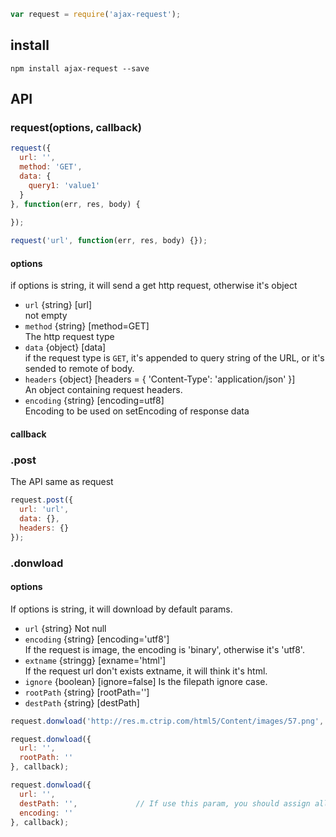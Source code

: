 ```js
var request = require('ajax-request');
```

## install
```
npm install ajax-request --save
```

## API
### request(options, callback)
```js
request({
  url: '',
  method: 'GET',
  data: {
    query1: 'value1'
  }
}, function(err, res, body) {
  
});

request('url', function(err, res, body) {});
```
#### options
if options is string, it will send a get http request, otherwise it's object
* ``url`` {string} [url]   
 not empty
* ``method``  {string} [method=GET]  
The http request type
* ``data``  {object} [data]  
if the request type is `GET`, it's appended to query string of the URL, or it's sended to remote of body.
* ``headers`` {object} [headers = { 'Content-Type': 'application/json' }]  
An object containing request headers.
* ``encoding`` {string} [encoding=utf8]  
Encoding to be used on setEncoding of response data

#### callback


### .post
The API same as request
```js
request.post({
  url: 'url',
  data: {},
  headers: {}
});
```

### .donwload
#### options
If options is string, it will download by default params.
* ``url`` {string} Not null
* ``encoding`` {string} [encoding='utf8']  
If the request is image, the encoding is 'binary', otherwise it's 'utf8'.
* ``extname`` {stringg} [exname='html']  
If the request url don't exists extname, it will think it's html.
* ``ignore`` {boolean} [ignore=false]
Is the filepath ignore case. 
* ``rootPath`` {string} [rootPath='']
* ``destPath`` {string} [destPath]

```js
request.donwload('http://res.m.ctrip.com/html5/Content/images/57.png', function(err, res, body) {});

request.donwload({
  url: '',
  rootPath: ''
}, callback);

request.donwload({
  url: '',
  destPath: '',             // If use this param, you should assign all file extname 
  encoding: ''
}, callback);
```